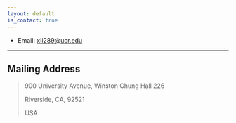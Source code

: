 ```yaml
---
layout: default
is_contact: true
---
```


* Email: [xli289@ucr.edu](mailto:xli289@ucr.edu)

---

## Mailing Address
> 900 University Avenue, Winston Chung Hall 226
>
> Riverside, CA, 92521
> 
> USA
